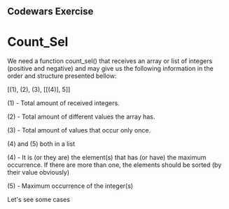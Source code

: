 ## Codewars Exercise
# Count_Sel
We need a function count_sel() that receives an array or list of integers (positive and negative) and may give us the following information in the order and structure presented bellow:

[(1), (2), (3), [[(4)], 5]]

(1) - Total amount of received integers.

(2) - Total amount of different values the array has.

(3) - Total amount of values that occur only once.

(4) and (5) both in a list

(4) - It is (or they are) the element(s) that has (or have) the maximum occurrence. If there are more than one, the elements should be sorted (by their value obviously)

(5) - Maximum occurrence of the integer(s)

Let's see some cases
